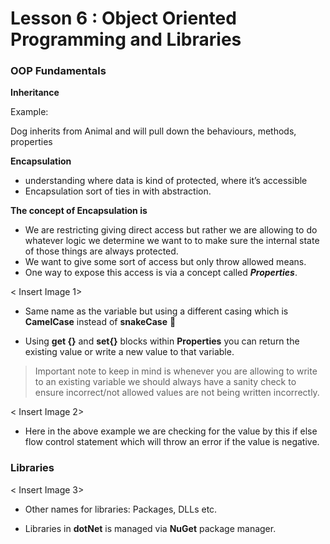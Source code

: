 # Lesson 6 : Object Oriented Programming and Libraries
### OOP Fundamentals

**Inheritance**

Example:

Dog inherits from  Animal and will pull down the behaviours, methods, properties

**Encapsulation**

- understanding where data is kind of protected, where it’s accessible
- Encapsulation sort of ties in with abstraction.

**The concept of Encapsulation is** 

- We are restricting giving direct access but rather we are allowing to do whatever logic we determine we want to to make sure the internal state of those things are always protected.
- We want to give some sort of access but only throw allowed means.
- One way to expose this access is via a concept called ***Properties***.

< Insert Image 1>

- Same name as the variable but using a different casing which is **CamelCase** instead of **snakeCase** 🙂

- Using **get {}** and **set{}** blocks within **Properties** you can return the existing value or write a new value to that variable.

> Important note to keep in mind is whenever you are allowing to write to an existing variable we should always have a sanity check to ensure incorrect/not allowed values are not being written incorrectly.
>

< Insert Image 2>

- Here in the above example we are checking for the value by this if else flow control statement which will throw an error if the value is negative.

### Libraries

< Insert Image 3>

- Other names for libraries: Packages, DLLs etc.

- Libraries in **dotNet** is managed via **NuGet** package manager.

